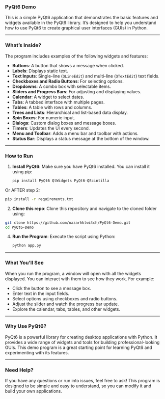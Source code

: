 ### PyQt6 Demo

This is a simple PyQt6 application that demonstrates the basic features and widgets available in the PyQt6 library. It’s designed to help you understand how to use PyQt6 to create graphical user interfaces (GUIs) in Python.

---

### What’s Inside?

The program includes examples of the following widgets and features:
- **Buttons**: A button that shows a message when clicked.
- **Labels**: Displays static text.
- **Text Inputs**: Single-line (`QLineEdit`) and multi-line (`QTextEdit`) text fields.
- **Checkboxes and Radio Buttons**: For selecting options.
- **Dropdowns**: A combo box with selectable items.
- **Sliders and Progress Bars**: For adjusting and displaying values.
- **Calendar**: A widget to select dates.
- **Tabs**: A tabbed interface with multiple pages.
- **Tables**: A table with rows and columns.
- **Trees and Lists**: Hierarchical and list-based data display.
- **Spin Boxes**: For numeric input.
- **Dialogs**: Custom dialog boxes and message boxes.
- **Timers**: Updates the UI every second.
- **Menu and Toolbar**: Adds a menu bar and toolbar with actions.
- **Status Bar**: Displays a status message at the bottom of the window.

---

### How to Run

1. **Install PyQt6**:
   Make sure you have PyQt6 installed. You can install it using pip:
   ```bash
   pip install PyQt6 QtWidgets PyQt6-QScintilla
   ```
Or AFTER step 2:
   ```bash
   pip install -r requirements.txt
```

2. **Clone this repo**:
   Clone this repository and navigate to the cloned folder using:
  ```bash
  git clone https://github.com/nazarhktwitch/PyQt6-Demo.git
  cd PyQt6-Demo
  ```

4. **Run the Program**:
   Execute the script using Python:
   ```bash
   python app.py
   ```

---

### What You’ll See

When you run the program, a window will open with all the widgets displayed. You can interact with them to see how they work. For example:
- Click the button to see a message box.
- Enter text in the input fields.
- Select options using checkboxes and radio buttons.
- Adjust the slider and watch the progress bar update.
- Explore the calendar, tabs, tables, and other widgets.

---

### Why Use PyQt6?

PyQt6 is a powerful library for creating desktop applications with Python. It provides a wide range of widgets and tools for building professional-looking GUIs. This demo program is a great starting point for learning PyQt6 and experimenting with its features.

---

### Need Help?

If you have any questions or run into issues, feel free to ask! This program is designed to be simple and easy to understand, so you can modify it and build your own applications.
